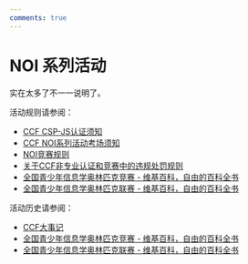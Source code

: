 ```yaml
---
comments: true
---
```


# NOI 系列活动

实在太多了不一一说明了。

活动规则请参阅：

- [CCF CSP-JS认证须知](https://noi.cn/gynoi/tlgd/2019-09-30/710460.shtml)
- [CCF NOI系列活动考场须知](https://noi.cn/gynoi/tlgd/2019-09-30/710458.shtml)
- [NOI竞赛规则](https://noi.cn/gynoi/tlgd/2009-09-17/710430.shtml)
- [关于CCF非专业认证和竞赛中的违规处罚规则](https://noi.cn/gynoi/tlgd/2020-12-10/718308.shtml)
- [全国青少年信息学奥林匹克竞赛 - 维基百科，自由的百科全书](https://zh.wikipedia.org/wiki/%E5%85%A8%E5%9B%BD%E9%9D%92%E5%B0%91%E5%B9%B4%E4%BF%A1%E6%81%AF%E5%AD%A6%E5%A5%A5%E6%9E%97%E5%8C%B9%E5%85%8B%E7%AB%9E%E8%B5%9B)
- [全国青少年信息学奥林匹克联赛 - 维基百科，自由的百科全书](https://zh.wikipedia.org/wiki/%E5%85%A8%E5%9B%BD%E9%9D%92%E5%B0%91%E5%B9%B4%E4%BF%A1%E6%81%AF%E5%AD%A6%E5%A5%A5%E6%9E%97%E5%8C%B9%E5%85%8B%E8%81%94%E8%B5%9B)

活动历史请参阅：

- [CCF大事记](https://www.ccf.org.cn/About_CCF/Key_Milestone/)
- [全国青少年信息学奥林匹克竞赛 - 维基百科，自由的百科全书](https://zh.wikipedia.org/wiki/%E5%85%A8%E5%9B%BD%E9%9D%92%E5%B0%91%E5%B9%B4%E4%BF%A1%E6%81%AF%E5%AD%A6%E5%A5%A5%E6%9E%97%E5%8C%B9%E5%85%8B%E7%AB%9E%E8%B5%9B)
- [全国青少年信息学奥林匹克联赛 - 维基百科，自由的百科全书](https://zh.wikipedia.org/wiki/%E5%85%A8%E5%9B%BD%E9%9D%92%E5%B0%91%E5%B9%B4%E4%BF%A1%E6%81%AF%E5%AD%A6%E5%A5%A5%E6%9E%97%E5%8C%B9%E5%85%8B%E8%81%94%E8%B5%9B)